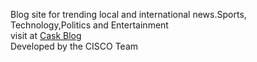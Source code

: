 Blog site for trending local and international news.Sports, Technology,Politics and Entertainment<br>
visit at <a href="https://caskblog.netlify.app">Cask Blog</a><br>
Developed by the CISCO Team
